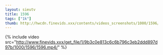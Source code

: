 ```yaml
--- 
layout: sieutv
title: 1596
tags: ["1k"]
thumb: http://hwcdn.finevids.xxx/contents/videos_screenshots/1000/1596/preview.mp4.jpg
---
```

{% include video src="http://www.finevids.xxx/get_file/1/9b3c0e813c6c6b796c3eb2ddd897d97b/1000/1596/1596.mp4/" %} 
